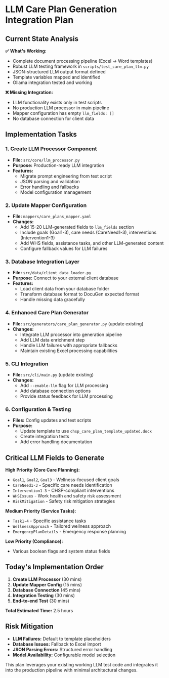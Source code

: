 # LLM Care Plan Generation Integration Plan

## Current State Analysis

**✅ What's Working:**

- Complete document processing pipeline (Excel → Word templates)
- Robust LLM testing framework in `scripts/test_care_plan_llm.py`
- JSON-structured LLM output format defined
- Template variables mapped and identified
- Ollama integration tested and working

**❌ Missing Integration:**

- LLM functionality exists only in test scripts
- No production LLM processor in main pipeline
- Mapper configuration has empty `llm_fields: []`
- No database connection for client data

## Implementation Tasks

### 1. Create LLM Processor Component

- **File:** `src/core/llm_processor.py`
- **Purpose:** Production-ready LLM integration
- **Features:**
  - Migrate prompt engineering from test script
  - JSON parsing and validation
  - Error handling and fallbacks
  - Model configuration management

### 2. Update Mapper Configuration

- **File:** `mappers/care_plans_mapper.yaml`
- **Changes:**
  - Add 15-20 LLM-generated fields to `llm_fields` section
  - Include goals (Goal1-3), care needs (CareNeed1-3), interventions (Intervention1-3)
  - Add WHS fields, assistance tasks, and other LLM-generated content
  - Configure fallback values for LLM failures

### 3. Database Integration Layer

- **File:** `src/data/client_data_loader.py`
- **Purpose:** Connect to your external client database
- **Features:**
  - Load client data from your database folder
  - Transform database format to DocuGen expected format
  - Handle missing data gracefully

### 4. Enhanced Care Plan Generator

- **File:** `src/generators/care_plan_generator.py` (update existing)
- **Changes:**
  - Integrate LLM processor into generation pipeline
  - Add LLM data enrichment step
  - Handle LLM failures with appropriate fallbacks
  - Maintain existing Excel processing capabilities

### 5. CLI Integration

- **File:** `src/cli/main.py` (update existing)
- **Changes:**
  - Add `--enable-llm` flag for LLM processing
  - Add database connection options
  - Provide status feedback for LLM processing

### 6. Configuration & Testing

- **Files:** Config updates and test scripts
- **Purpose:**
  - Update template to use `chsp_care_plan_template_updated.docx`
  - Create integration tests
  - Add error handling documentation

## Critical LLM Fields to Generate

**High Priority (Core Care Planning):**

- `Goal1`, `Goal2`, `Goal3` - Wellness-focused client goals
- `CareNeed1-3` - Specific care needs identification
- `Intervention1-3` - CHSP-compliant interventions
- `WHSIssues` - Work health and safety risk assessment
- `RiskMitigation` - Safety risk mitigation strategies

**Medium Priority (Service Tasks):**

- `Task1-4` - Specific assistance tasks
- `WellnessApproach` - Tailored wellness approach
- `EmergencyPlanDetails` - Emergency response planning

**Low Priority (Compliance):**

- Various boolean flags and system status fields

## Today's Implementation Order

1. **Create LLM Processor** (30 mins)
2. **Update Mapper Config** (15 mins)
3. **Database Connection** (45 mins)
4. **Integration Testing** (30 mins)
5. **End-to-end Test** (30 mins)

**Total Estimated Time:** 2.5 hours

## Risk Mitigation

- **LLM Failures:** Default to template placeholders
- **Database Issues:** Fallback to Excel import
- **JSON Parsing Errors:** Structured error handling
- **Model Availability:** Configurable model selection

This plan leverages your existing working LLM test code and integrates it into the production pipeline with minimal architectural changes.
